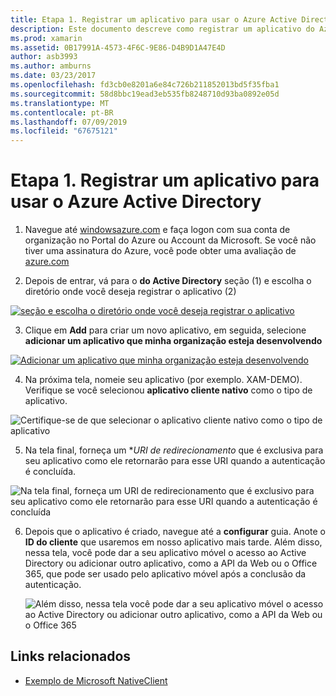 ```yaml
---
title: Etapa 1. Registrar um aplicativo para usar o Azure Active Directory
description: Este documento descreve como registrar um aplicativo do Azure com o Azure Active Directory para que possam ser acessado com segurança pelos clientes móveis.
ms.prod: xamarin
ms.assetid: 0B17991A-4573-4F6C-9E86-D4B9D1A47E4D
author: asb3993
ms.author: amburns
ms.date: 03/23/2017
ms.openlocfilehash: fd3cb0e8201a6e84c726b211852013bd5f35fba1
ms.sourcegitcommit: 58d8bbc19ead3eb535fb8248710d93ba0892e05d
ms.translationtype: MT
ms.contentlocale: pt-BR
ms.lasthandoff: 07/09/2019
ms.locfileid: "67675121"
---
```

# <a name="step-1-register-an-app-to-use-azure-active-directory"></a>Etapa 1. Registrar um aplicativo para usar o Azure Active Directory

1. Navegue até [windowsazure.com](https://manage.windowsazure.com) e faça logon com sua conta de organização no Portal do Azure ou Account da Microsoft. Se você não tiver uma assinatura do Azure, você pode obter uma avaliação de [azure.com](http://www.azure.com)

2. Depois de entrar, vá para o **do Active Directory** seção (1) e escolha o diretório onde você deseja registrar o aplicativo (2)

  [![](register-images/01.-active-directory-in-azure-portal-sml.jpg "seção e escolha o diretório onde você deseja registrar o aplicativo")](register-images/01.-active-directory-in-azure-portal.jpg#lightbox)

3. Clique em **Add** para criar um novo aplicativo, em seguida, selecione **adicionar um aplicativo que minha organização esteja desenvolvendo**

  [![](register-images/02.-add-new-application-sml.jpg "Adicionar um aplicativo que minha organização esteja desenvolvendo")](register-images/02.-add-new-application.jpg#lightbox)

4. Na próxima tela, nomeie seu aplicativo (por exemplo. XAM-DEMO).
  Verifique se você selecionou **aplicativo cliente nativo** como o tipo de aplicativo.

  ![](register-images/03.-app-name.jpg "Certifique-se de que selecionar o aplicativo cliente nativo como o tipo de aplicativo")

5. Na tela final, forneça um **URI de redirecionamento* que é exclusiva para seu aplicativo como ele retornarão para esse URI quando a autenticação é concluída.

  ![](register-images/04.-app-redirect.jpg "Na tela final, forneça um URI de redirecionamento que é exclusivo para seu aplicativo como ele retornarão para esse URI quando a autenticação é concluída")

6. Depois que o aplicativo é criado, navegue até a **configurar** guia. Anote o **ID do cliente** que usaremos em nosso aplicativo mais tarde. Além disso, nessa tela, você pode dar a seu aplicativo móvel o acesso ao Active Directory ou adicionar outro aplicativo, como a API da Web ou o Office 365, que pode ser usado pelo aplicativo móvel após a conclusão da autenticação.

    ![](register-images/05.-configure.jpg "Além disso, nessa tela você pode dar a seu aplicativo móvel o acesso ao Active Directory ou adicionar outro aplicativo, como a API da Web ou o Office 365")



## <a name="related-links"></a>Links relacionados

- [Exemplo de Microsoft NativeClient](https://github.com/AzureADSamples/NativeClient-MultiTarget-DotNet)
